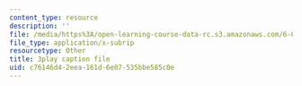 ```yaml
---
content_type: resource
description: ''
file: /media/https%3A/open-learning-course-data-rc.s3.amazonaws.com/6-042j-mathematics-for-computer-science-spring-2015/c76146d42eea161d6e07535bbe585c0e_a7JUH-EtHtI.srt
file_type: application/x-subrip
resourcetype: Other
title: 3play caption file
uid: c76146d4-2eea-161d-6e07-535bbe585c0e
---
```

